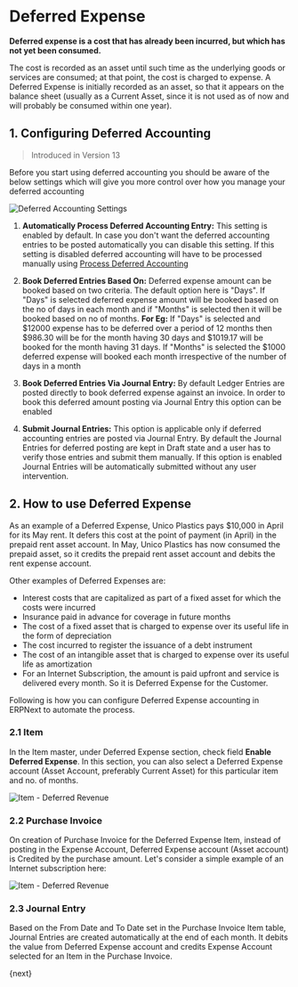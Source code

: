 # Deferred Expense

**Deferred expense is a cost that has already been incurred, but which has not yet been consumed.**

The cost is recorded as an asset until such time as the underlying goods or services are consumed; at that point, the cost is charged to expense. A Deferred Expense is initially recorded as an asset, so that it appears on the balance sheet (usually as a Current Asset, since it is not used as of now and will probably be consumed within one year).

## 1. Configuring Deferred Accounting

> Introduced in Version 13

Before you start using deferred accounting you should be aware of the below settings which will give you more control over how you manage your deferred accounting

<img class="screenshot" alt="Deferred Accounting Settings" src="{{docs_base_url}}/assets/img/accounts/deferred-accounting-settings.png">

1. **Automatically Process Deferred Accounting Entry:** This setting is enabled by default. In case you don't want the deferred accounting entries to be posted automatically you can disable this setting. If this setting is disabled deferred accounting will have to be processed manually using [Process Deferred Accounting](/docs/user/manual/en/accounts/process-deferred-accounting)

1. **Book Deferred Entries Based On:** Deferred expense amount can be booked based on two criteria. The default option here is "Days". If "Days" is selected deferred expense amount will be booked based on the no of days in each month and if "Months" is selected then it will be booked based on no of months. **For Eg:** If "Days" is selected and $12000 expense has to be deferred over a period of 12 months then $986.30 will be for the month having 30 days and $1019.17 will be booked for the month having 31 days. If "Months" is selected the $1000 deferred expense will booked each month irrespective of the number of days in a month

1. **Book Deferred Entries Via Journal Entry:** By default Ledger Entries are posted directly to book deferred expense against an invoice. In order to book this deferred amount posting via Journal Entry this option can be enabled

1. **Submit Journal Entries:** This option is applicable only if deferred accounting entries are posted via Journal Entry. By default the Journal Entries for deferred posting are kept in Draft state and a user has to verify those entries and submit them manually. If this option is enabled Journal Entries will be automatically submitted without any user intervention.

## 2. How to use Deferred Expense

As an example of a Deferred Expense, Unico Plastics pays $10,000 in April for its May rent. It defers this cost at the point of payment (in April) in the prepaid rent asset account. In May, Unico Plastics has now consumed the prepaid asset, so it credits the prepaid rent asset account and debits the rent expense account.

Other examples of Deferred Expenses are:

* Interest costs that are capitalized as part of a fixed asset for which the costs were incurred
* Insurance paid in advance for coverage in future months
* The cost of a fixed asset that is charged to expense over its useful life in the form of depreciation
* The cost incurred to register the issuance of a debt instrument
* The cost of an intangible asset that is charged to expense over its useful life as amortization
* For an Internet Subscription, the amount is paid upfront and service is delivered every month. So it is Deferred Expense for the Customer.

Following is how you can configure Deferred Expense accounting in ERPNext to automate the process.

### 2.1 Item

In the Item master, under Deferred Expense section, check field **Enable Deferred Expense**. In this section, you can also select a Deferred Expense account (Asset Account, preferably Current Asset) for this particular item and no. of months.

<img class="screenshot" alt="Item - Deferred Revenue" src="{{docs_base_url}}/assets/img/accounts/deferred-item-expense.png">


### 2.2 Purchase Invoice

On creation of Purchase Invoice for the Deferred Expense Item, instead of posting in the Expense Account, Deferred Expense account (Asset account) is Credited by the purchase amount. Let's consider a simple example of an Internet subscription here:

<img class="screenshot" alt="Item - Deferred Revenue" src="{{docs_base_url}}/assets/img/accounts/deferred-purchase-invoice.gif">

### 2.3 Journal Entry

Based on the From Date and To Date set in the Purchase Invoice Item table, Journal Entries are created automatically at the end of each month. It debits the value from Deferred Expense account and credits Expense Account selected for an Item in the Purchase Invoice.


{next}
